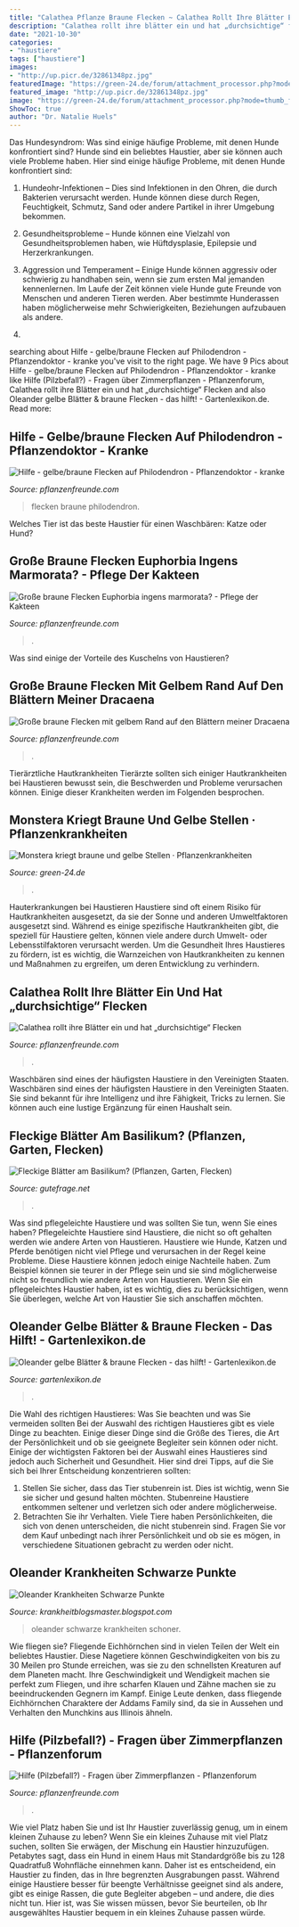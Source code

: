 ```yaml
---
title: "Calathea Pflanze Braune Flecken ~ Calathea Rollt Ihre Blätter Ein Und Hat „durchsichtige“ Flecken"
description: "Calathea rollt ihre blätter ein und hat „durchsichtige“ flecken"
date: "2021-10-30"
categories:
- "haustiere"
tags: ["haustiere"]
images:
- "http://up.picr.de/32861348pz.jpg"
featuredImage: "https://green-24.de/forum/attachment_processor.php?mode=thumb_file&amp;id=343357"
featured_image: "http://up.picr.de/32861348pz.jpg"
image: "https://green-24.de/forum/attachment_processor.php?mode=thumb_file&amp;id=343357"
ShowToc: true
author: "Dr. Natalie Huels"
---
```



Das Hundesyndrom: Was sind einige häufige Probleme, mit denen Hunde konfrontiert sind?
Hunde sind ein beliebtes Haustier, aber sie können auch viele Probleme haben. Hier sind einige häufige Probleme, mit denen Hunde konfrontiert sind:
1. Hundeohr-Infektionen – Dies sind Infektionen in den Ohren, die durch Bakterien verursacht werden. Hunde können diese durch Regen, Feuchtigkeit, Schmutz, Sand oder andere Partikel in ihrer Umgebung bekommen.

2. Gesundheitsprobleme – Hunde können eine Vielzahl von Gesundheitsproblemen haben, wie Hüftdysplasie, Epilepsie und Herzerkrankungen.

3. Aggression und Temperament – Einige Hunde können aggressiv oder schwierig zu handhaben sein, wenn sie zum ersten Mal jemanden kennenlernen. Im Laufe der Zeit können viele Hunde gute Freunde von Menschen und anderen Tieren werden. Aber bestimmte Hunderassen haben möglicherweise mehr Schwierigkeiten, Beziehungen aufzubauen als andere.

4.

	

		
searching about Hilfe - gelbe/braune Flecken auf Philodendron - Pflanzendoktor - kranke you've visit to the right page. We have 9 Pics about Hilfe - gelbe/braune Flecken auf Philodendron - Pflanzendoktor - kranke like Hilfe (Pilzbefall?) - Fragen über Zimmerpflanzen - Pflanzenforum, Calathea rollt ihre Blätter ein und hat „durchsichtige“ Flecken and also Oleander gelbe Blätter &amp; braune Flecken - das hilft! - Gartenlexikon.de. Read more:
		
    
## Hilfe - Gelbe/braune Flecken Auf Philodendron - Pflanzendoktor - Kranke

<img loading=lazy src="https://www.pflanzenfreunde.com/foren/attachment/1448196277-2b24dce9-b5b0-41b1-ad8c-77120fe88e9c-jpeg/" onerror="this.onerror=null;this.src='https://tse1.mm.bing.net/th?id=OIP.8NiEp3V8JnseqpqyWw0FmwHaJ4&amp;pid=15.1';" alt="Hilfe - gelbe/braune Flecken auf Philodendron - Pflanzendoktor - kranke">

_Source: pflanzenfreunde.com_

>flecken braune philodendron. 

	

Welches Tier ist das beste Haustier für einen Waschbären: Katze oder Hund?

    
## Große Braune Flecken Euphorbia Ingens Marmorata? - Pflege Der Kakteen

<img loading=lazy src="https://www.pflanzenfreunde.com/foren/attachment/1448195696-d8664b88-0e1e-4fe4-b577-f018c60c9f7d-jpeg/" onerror="this.onerror=null;this.src='https://tse4.mm.bing.net/th?id=OIP.wFdcdOWQBPOjslKZXTmchQHaKJ&amp;pid=15.1';" alt="Große braune Flecken Euphorbia ingens marmorata? - Pflege der Kakteen">

_Source: pflanzenfreunde.com_

>. 

	

Was sind einige der Vorteile des Kuschelns von Haustieren?

    
## Große Braune Flecken Mit Gelbem Rand Auf Den Blättern Meiner Dracaena

<img loading=lazy src="http://www.pflanzenfreunde.com/foren/attachment/1428748225-dsc01114-jpg/" onerror="this.onerror=null;this.src='https://tse4.mm.bing.net/th?id=OIP.fuzMaxpbj85rrlIdO52EIwHaJ4&amp;pid=15.1';" alt="Große braune Flecken mit gelbem Rand auf den Blättern meiner Dracaena">

_Source: pflanzenfreunde.com_

>. 

	

Tierärztliche Hautkrankheiten
Tierärzte sollten sich einiger Hautkrankheiten bei Haustieren bewusst sein, die Beschwerden und Probleme verursachen können. Einige dieser Krankheiten werden im Folgenden besprochen.

    
## Monstera Kriegt Braune Und Gelbe Stellen · Pflanzenkrankheiten

<img loading=lazy src="https://green-24.de/forum/attachment_processor.php?mode=thumb_file&amp;id=343357" onerror="this.onerror=null;this.src='https://tse2.mm.bing.net/th?id=OIP.14ZGwotLgFkuLr_et49sdQAAAA&amp;pid=15.1';" alt="Monstera kriegt braune und gelbe Stellen · Pflanzenkrankheiten">

_Source: green-24.de_

>. 

	

Hauterkrankungen bei Haustieren
Haustiere sind oft einem Risiko für Hautkrankheiten ausgesetzt, da sie der Sonne und anderen Umweltfaktoren ausgesetzt sind. Während es einige spezifische Hautkrankheiten gibt, die speziell für Haustiere gelten, können viele andere durch Umwelt- oder Lebensstilfaktoren verursacht werden. Um die Gesundheit Ihres Haustieres zu fördern, ist es wichtig, die Warnzeichen von Hautkrankheiten zu kennen und Maßnahmen zu ergreifen, um deren Entwicklung zu verhindern.

    
## Calathea Rollt Ihre Blätter Ein Und Hat „durchsichtige“ Flecken

<img loading=lazy src="https://www.pflanzenfreunde.com/foren/attachment/1448196845-e1f6dd6a-0a29-4df5-877c-9ab9b3bf939f-jpeg/?thumbnail=1" onerror="this.onerror=null;this.src='https://tse1.mm.bing.net/th?id=OIP.CHeEZieoIEzYhefxh-rmjwAAAA&amp;pid=15.1';" alt="Calathea rollt ihre Blätter ein und hat „durchsichtige“ Flecken">

_Source: pflanzenfreunde.com_

>. 

	

Waschbären sind eines der häufigsten Haustiere in den Vereinigten Staaten.
Waschbären sind eines der häufigsten Haustiere in den Vereinigten Staaten. Sie sind bekannt für ihre Intelligenz und ihre Fähigkeit, Tricks zu lernen. Sie können auch eine lustige Ergänzung für einen Haushalt sein.

    
## Fleckige Blätter Am Basilikum? (Pflanzen, Garten, Flecken)

<img loading=lazy src="https://images.gutefrage.net/media/fragen/bilder/fleckige-blaetter-am-basilikum/1_big.jpg?v=1559568772882" onerror="this.onerror=null;this.src='https://tse1.mm.bing.net/th?id=OIP.1TU4OFgpn3p_8b0fER_-QQAAAA&amp;pid=15.1';" alt="Fleckige Blätter am Basilikum? (Pflanzen, Garten, Flecken)">

_Source: gutefrage.net_

>. 

	

Was sind pflegeleichte Haustiere und was sollten Sie tun, wenn Sie eines haben?
Pflegeleichte Haustiere sind Haustiere, die nicht so oft gehalten werden wie andere Arten von Haustieren. Haustiere wie Hunde, Katzen und Pferde benötigen nicht viel Pflege und verursachen in der Regel keine Probleme. Diese Haustiere können jedoch einige Nachteile haben. Zum Beispiel können sie teurer in der Pflege sein und sie sind möglicherweise nicht so freundlich wie andere Arten von Haustieren. Wenn Sie ein pflegeleichtes Haustier haben, ist es wichtig, dies zu berücksichtigen, wenn Sie überlegen, welche Art von Haustier Sie sich anschaffen möchten.

    
## Oleander Gelbe Blätter &amp; Braune Flecken - Das Hilft! - Gartenlexikon.de

<img loading=lazy src="https://www.gartenlexikon.de/wp-content/uploads/2014/09/images_2017_pflanzen_oleander-gelbe-blaetter-braune-flecken-8795-300x200.jpg" onerror="this.onerror=null;this.src='https://tse1.mm.bing.net/th?id=OIP.bze0MFPolcKUpYTL8fliIwAAAA&amp;pid=15.1';" alt="Oleander gelbe Blätter &amp; braune Flecken - das hilft! - Gartenlexikon.de">

_Source: gartenlexikon.de_

>. 

	

Die Wahl des richtigen Haustieres: Was Sie beachten und was Sie vermeiden sollten
Bei der Auswahl des richtigen Haustieres gibt es viele Dinge zu beachten. Einige dieser Dinge sind die Größe des Tieres, die Art der Persönlichkeit und ob sie geeignete Begleiter sein können oder nicht. Einige der wichtigsten Faktoren bei der Auswahl eines Haustieres sind jedoch auch Sicherheit und Gesundheit. Hier sind drei Tipps, auf die Sie sich bei Ihrer Entscheidung konzentrieren sollten:
1. Stellen Sie sicher, dass das Tier stubenrein ist. Dies ist wichtig, wenn Sie sie sicher und gesund halten möchten. Stubenreine Haustiere entkommen seltener und verletzen sich oder andere möglicherweise.
2. Betrachten Sie ihr Verhalten. Viele Tiere haben Persönlichkeiten, die sich von denen unterscheiden, die nicht stubenrein sind. Fragen Sie vor dem Kauf unbedingt nach ihrer Persönlichkeit und ob sie es mögen, in verschiedene Situationen gebracht zu werden oder nicht.

    
## Oleander Krankheiten Schwarze Punkte

<img loading=lazy src="http://up.picr.de/32861348pz.jpg" onerror="this.onerror=null;this.src='https://tse3.mm.bing.net/th?id=OIP.8v7vy94H-z9rSC9C_3jxdwHaJ3&amp;pid=15.1';" alt="Oleander Krankheiten Schwarze Punkte">

_Source: krankheitblogsmaster.blogspot.com_

>oleander schwarze krankheiten schoner. 

	

Wie fliegen sie?
Fliegende Eichhörnchen sind in vielen Teilen der Welt ein beliebtes Haustier. Diese Nagetiere können Geschwindigkeiten von bis zu 30 Meilen pro Stunde erreichen, was sie zu den schnellsten Kreaturen auf dem Planeten macht. Ihre Geschwindigkeit und Wendigkeit machen sie perfekt zum Fliegen, und ihre scharfen Klauen und Zähne machen sie zu beeindruckenden Gegnern im Kampf. Einige Leute denken, dass fliegende Eichhörnchen Charaktere der Addams Family sind, da sie in Aussehen und Verhalten den Munchkins aus Illinois ähneln.

    
## Hilfe (Pilzbefall?) - Fragen über Zimmerpflanzen - Pflanzenforum

<img loading=lazy src="https://www.pflanzenfreunde.com/foren/attachment/1448195812-a82ffc5b-bc79-437a-9ed2-2149764ee095-jpeg/" onerror="this.onerror=null;this.src='https://tse3.mm.bing.net/th?id=OIP.Yq_IooKhKqyQ_Ei-WkUNogHaNK&amp;pid=15.1';" alt="Hilfe (Pilzbefall?) - Fragen über Zimmerpflanzen - Pflanzenforum">

_Source: pflanzenfreunde.com_

>. 

	

Wie viel Platz haben Sie und ist Ihr Haustier zuverlässig genug, um in einem kleinen Zuhause zu leben?
Wenn Sie ein kleines Zuhause mit viel Platz suchen, sollten Sie erwägen, der Mischung ein Haustier hinzuzufügen. Petabytes sagt, dass ein Hund in einem Haus mit Standardgröße bis zu 128 Quadratfuß Wohnfläche einnehmen kann. Daher ist es entscheidend, ein Haustier zu finden, das in Ihre begrenzten Ausgrabungen passt. Während einige Haustiere besser für beengte Verhältnisse geeignet sind als andere, gibt es einige Rassen, die gute Begleiter abgeben – und andere, die dies nicht tun. Hier ist, was Sie wissen müssen, bevor Sie beurteilen, ob Ihr ausgewähltes Haustier bequem in ein kleines Zuhause passen würde.

